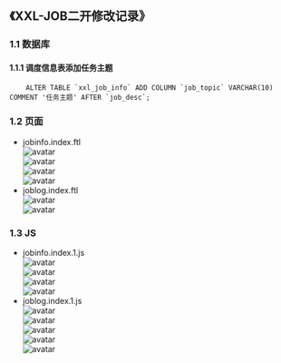 ## 《XXL-JOB二开修改记录》
### 1.1 数据库
#### 1.1.1 调度信息表添加任务主题
```
    ALTER TABLE `xxl_job_info` ADD COLUMN `job_topic` VARCHAR(10) COMMENT '任务主题' AFTER `job_desc`;
```
### 1.2 页面
- jobinfo.index.ftl<br>
![avatar](images/1cfe4dcffb4e7d435144fcf9dccdd5f.png)<br>
![avatar](images/01ef8732faa503d16c94e2a622d525a.png)<br>
![avatar](images/2a4187c591821d03326a62118bfad04.png)<br>
![avatar](images/0a0566192e9331ef7960fe7ea00cd96.png)<br>
- joblog.index.ftl<br>
![avatar](images/32588eff550855a944189d7b91e8e95.png)<br>
![avatar](images/bb7098d43109180fe5280e14074718f.png)<br>
### 1.3 JS
- jobinfo.index.1.js<br>
![avatar](images/639dbe18ae91017ab8705e401b91dd0.png)<br>
![avatar](images/6d2ddb527fc0637f3d854231301a56a.png)<br>
![avatar](images/eca6dc456dfe5a7ed527fcaa2c5190a.png)<br>
![avatar](images/07af895c89d124110f487ae8691e1dd.png)<br>
-  joblog.index.1.js<br>
![avatar](images/823a1a53ef3479720800d8f6726457d.png)<br>
![avatar](images/b706843d83a0a1fba959a082fdc7628.png)<br>
![avatar](images/86a958e4273bc01b9b46d5dbdb1f0cc.png)<br>
![avatar](images/48c84980b1b4f2bcf8abcd8ee41d387.png)<br>
![avatar](images/b96cf069475ffc1a17aa609d7de1259.png)<br>